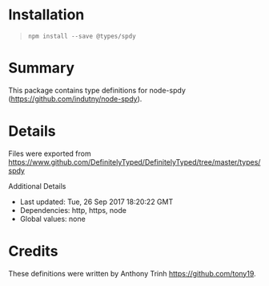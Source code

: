 # Installation
> `npm install --save @types/spdy`

# Summary
This package contains type definitions for node-spdy (https://github.com/indutny/node-spdy).

# Details
Files were exported from https://www.github.com/DefinitelyTyped/DefinitelyTyped/tree/master/types/spdy

Additional Details
 * Last updated: Tue, 26 Sep 2017 18:20:22 GMT
 * Dependencies: http, https, node
 * Global values: none

# Credits
These definitions were written by Anthony Trinh <https://github.com/tony19>.
